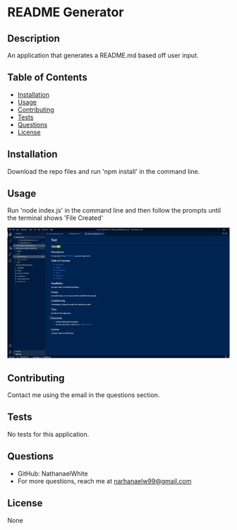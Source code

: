   # README Generator

  ## Description

  An application that generates a README.md based off user input.

  ## Table of Contents

  * [Installation](#installation)
  * [Usage](#installation)
  * [Contributing](#contributing)
  * [Tests](#tests)
  * [Questions](#questions)
  * [License](#license)

  
  ## Installation

  Download the repo files and run 'npm install' in the command line.


  ## Usage

  Run 'node index.js' in the command line and then follow the prompts until the terminal shows 'File Created'
  
  ![image](./assets/images/READMEscreenshot.png)


  ## Contributing
  Contact me using the email in the questions section.


  ## Tests  
  No tests for this application.


  ## Questions 
  * GitHub: NathanaelWhite
  * For more questions, reach me at narhanaelw99@gmail.com

  ## License 
  None
